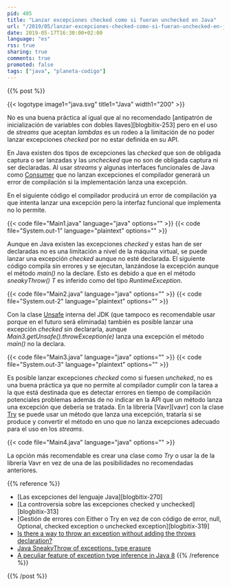 ```yaml
---
pid: 405
title: "Lanzar excepciones checked como si fueran unchecked en Java"
url: "/2019/05/lanzar-excepciones-checked-como-si-fueran-unchecked-en-java/"
date: 2019-05-17T16:30:00+02:00
language: "es"
rss: true
sharing: true
comments: true
promoted: false
tags: ["java", "planeta-codigo"]
---
```


{{% post %}}

{{< logotype image1="java.svg" title1="Java" width1="200" >}}

No es una buena práctica al igual que al no recomendado [antipatrón de inicialización de variables con dobles llaves][blogbitix-253] pero en el uso de _streams_ que aceptan _lambdas_ es un rodeo a la limitación de no poder lanzar excepciones _checked_ por no estar definida en su API.

En Java existen dos tipos de excepciones las _checked_ que son de obligada captura o ser lanzadas y las _unchecked_ que no son de obligada captura ni ser declaradas. Al usar _streams_ y algunas interfaces funcionales de Java como [Consumer](https://docs.oracle.com/en/java/javase/11/docs/api/java.base/java/util/function/Consumer.html) que no lanzan excepciones el compilador generará un error de compilación si la implementación lanza una excepción.

En el siguiente código el compilador producirá un error de compilación ya que intenta lanzar una excepción pero la interfaz funcional que implementa no lo permite.

{{< code file="Main1.java" language="java" options="" >}}
{{< code file="System.out-1" language="plaintext" options="" >}}

Aunque en Java existen las excepciones _checked_ y estas han de ser declaradas no es una limitación a nivel de la máquina virtual, se puede lanzar una excepción _checked_ aunque no esté declarada. El siguiente código compila sin errores y se ejecutan, lanzándose la excepción aunque el método _main()_ no la declare. Esto es debido a que en el método _sneakyThrow()_ _T_ es inferido como del tipo _RuntimeException_.

{{< code file="Main2.java" language="java" options="" >}}
{{< code file="System.out-2" language="plaintext" options="" >}}

Con la clase [Unsafe](http://www.docjar.com/docs/api/sun/misc/Unsafe.html) interna del JDK (que tampoco es recomendable usar porque en el futuro será eliminada) también es posible lanzar una excepción _checked_ sin declararla, aunque _Main3.getUnsafe().throwException(e)_ lanza una excepción el método _main()_ no la declara.

{{< code file="Main3.java" language="java" options="" >}}
{{< code file="System.out-3" language="plaintext" options="" >}}

Es posible lanzar excepciones _checked_ como si fuesen _uncheked_, no es una buena práctica ya que no permite al compilador cumplir con la tarea a la que está destinada que es detectar errores en tiempo de compilación potenciales problemas además de no indicar en la API que un método lanza una excepción que debería se tratada. En la librería [Vavr][vavr] con la clase [Try](https://www.javadoc.io/doc/io.vavr/vavr/1.0.0-alpha-2) se puede usar un método que lanza una excepción, tratarla si se produce y convertir el método en uno que no lanza excepciones adecuado para el uso en los _streams_.

{{< code file="Main4.java" language="java" options="" >}}

La opción más recomendable es crear una clase como _Try_ o usar la de la librería Vavr en vez de una de las posibilidades no recomendadas anteriores.

{{% reference %}}

* [Las excepciones del lenguaje Java][blogbitix-270]
* [La controversia sobre las excepciones checked y unchecked][blogbitix-313]
* [Gestión de errores con Either o Try en vez de con código de error, null, Optional, checked exception o unchecked exception][blogbitix-319]
* [Is there a way to throw an exception without adding the throws declaration?](https://stackoverflow.com/questions/4519557/is-there-a-way-to-throw-an-exception-without-adding-the-throws-declaration)
* [Java SneakyThrow of exceptions, type erasure](https://stackoverflow.com/questions/14038649/java-sneakythrow-of-exceptions-type-erasure)
* [A peculiar feature of exception type inference in Java 8](https://stackoverflow.com/questions/31316581/a-peculiar-feature-of-exception-type-inference-in-java-8)
{{% /reference %}}

{{% /post %}}
